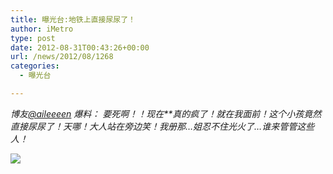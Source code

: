 ```yaml
---
title: 曝光台:地铁上直接尿尿了！
author: iMetro
type: post
date: 2012-08-31T00:43:26+00:00
url: /news/2012/08/1268
categories:
  - 曝光台

---
```

_博友[@aileeeen][1] 爆料： 要死啊！！现在**真的疯了！就在我面前！这个小孩竟然直接尿尿了！天哪！大人站在旁边笑！我册那…姐忍不住光火了…谁来管管这些人！_

![][2]

 [1]: http://weibo.com/n/aileeeen
 [2]: http://ww2.sinaimg.cn/bmiddle/8d16a6a6jw1dwf1pv6c45j.jpg